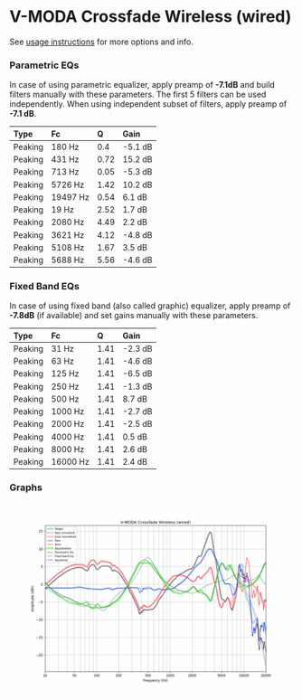 # V-MODA Crossfade Wireless (wired)
See [usage instructions](https://github.com/jaakkopasanen/AutoEq#usage) for more options and info.

### Parametric EQs
In case of using parametric equalizer, apply preamp of **-7.1dB** and build filters manually
with these parameters. The first 5 filters can be used independently.
When using independent subset of filters, apply preamp of **-7.1 dB**.

| Type    | Fc       |    Q | Gain    |
|:--------|:---------|:-----|:--------|
| Peaking | 180 Hz   | 0.4  | -5.1 dB |
| Peaking | 431 Hz   | 0.72 | 15.2 dB |
| Peaking | 713 Hz   | 0.05 | -5.3 dB |
| Peaking | 5726 Hz  | 1.42 | 10.2 dB |
| Peaking | 19497 Hz | 0.54 | 6.1 dB  |
| Peaking | 19 Hz    | 2.52 | 1.7 dB  |
| Peaking | 2080 Hz  | 4.49 | 2.2 dB  |
| Peaking | 3621 Hz  | 4.12 | -4.8 dB |
| Peaking | 5108 Hz  | 1.67 | 3.5 dB  |
| Peaking | 5688 Hz  | 5.56 | -4.6 dB |

### Fixed Band EQs
In case of using fixed band (also called graphic) equalizer, apply preamp of **-7.8dB**
(if available) and set gains manually with these parameters.

| Type    | Fc       |    Q | Gain    |
|:--------|:---------|:-----|:--------|
| Peaking | 31 Hz    | 1.41 | -2.3 dB |
| Peaking | 63 Hz    | 1.41 | -4.6 dB |
| Peaking | 125 Hz   | 1.41 | -6.5 dB |
| Peaking | 250 Hz   | 1.41 | -1.3 dB |
| Peaking | 500 Hz   | 1.41 | 8.7 dB  |
| Peaking | 1000 Hz  | 1.41 | -2.7 dB |
| Peaking | 2000 Hz  | 1.41 | -2.5 dB |
| Peaking | 4000 Hz  | 1.41 | 0.5 dB  |
| Peaking | 8000 Hz  | 1.41 | 2.6 dB  |
| Peaking | 16000 Hz | 1.41 | 2.4 dB  |

### Graphs
![](./V-MODA%20Crossfade%20Wireless%20(wired).png)